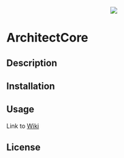 <p align="center"><img src="http://syntesy.io/modules/front/images/logo.jpg"></p>

# ArchitectCore

## Description

## Installation

## Usage

Link to <a href="https://github.com/SyntesyDigital/ArchitectCore/wiki">Wiki</a>

## License


